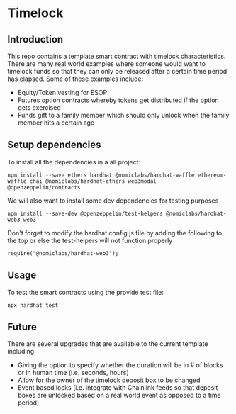 # Timelock

## Introduction
This repo contains a template smart contract with timelock characteristics. There are many real world examples where someone would want to timelock funds so that they can only be released after a certain time period has elapsed. Some of these examples include:
* Equity/Token vesting for ESOP
* Futures option contracts whereby tokens get distributed if the option gets exercised
* Funds gift to a family member which should only unlock when the family member hits a certain age


## Setup dependencies
To install all the dependencies in a all project:
```
npm install --save ethers hardhat @nomiclabs/hardhat-waffle ethereum-waffle chai @nomiclabs/hardhat-ethers web3modal @openzeppelin/contracts 
```
We will also want to install some dev dependencies for testing purposes
```
npm install --save-dev @openzeppelin/test-helpers @nomiclabs/hardhat-web3 web3
```
Don't forget to modify the hardhat.config.js file by adding the following to the top or else the test-helpers will not function properly
```
require("@nomiclabs/hardhat-web3");
```

## Usage
To test the smart contracts using the provide test file:
```
npx hardhat test
```

## Future
There are several upgrades that are available to the current template including:
* Giving the option to specify whether the duration will be in # of blocks or in human time (i.e. seconds, hours)
* Allow for the owner of the timelock deposit box to be changed
* Event based locks (i.e. integrate with Chainlink feeds so that deposit boxes are unlocked based on a real world event as opposed to a time period)
